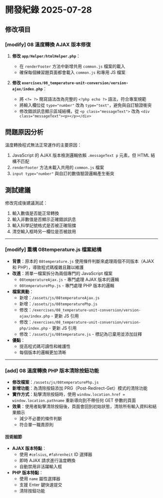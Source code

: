 # 開發紀錄 2025-07-28

## 修改項目

### [modify] 08 溫度轉換 AJAX 版本修復

1. **修改 `app/Helper/htmlHelper.php`**：

   - 在 `renderFooter` 方法中新增共用 `common.js` 檔案的載入
   - 確保每個練習題頁面都會載入 `common.js` 和專用 JS 檔案

2. **修改 `exercises/08_temperature-unit-conversion/version-ajax/index.php`**：
   - 將 `<?= ?>` 簡寫語法改為完整的 `<?php echo ?>` 語法，符合專案規範
   - 將輸入欄位從 `type="number"` 改為 `type="text"`，避免與自訂驗證衝突
   - 修改錯誤訊息顯示區域結構，從 `<p class="messageText">` 改為 `<div class="messageText"><p></p></div>`

## 問題原因分析

溫度轉換程式無法正常運作的主要原因：

1. JavaScript 的 AJAX 版本檢測邏輯依賴 `.messageText p` 元素，但 HTML 結構不匹配
2. `renderFooter` 方法未載入共用的 `common.js` 檔案
3. `input type="number"` 與自訂的數值驗證邏輯產生衝突

## 測試建議

修改完成後建議測試：

1. 輸入數值是否能正常轉換
2. 輸入非數值是否顯示正確錯誤訊息
3. 輸入科學記號格式是否被正確阻擋
4. 清空輸入框時另一欄位是否被啟用

---

### [modify] 重構 08temperature.js 檔案結構

- **背景**：原本的 `08temperature.js` 使用條件判斷來處理兩個不同版本（AJAX 和 PHP），導致程式碼複雜且難以維護
- **改進**：將單一檔案拆分為兩個專門的 JavaScript 檔案
  - `08temperatureAjax.js` - 專門處理 AJAX 版本的邏輯
  - `08temperaturePhp.js` - 專門處理 PHP 版本的邏輯
- **檔案異動**：
  - 新增：`/assets/js/08temperatureAjax.js`
  - 新增：`/assets/js/08temperaturePhp.js`
  - 修改：`/exercises/08_temperature-unit-conversion/version-ajax/index.php` - 更新 JS 引用
  - 修改：`/exercises/08_temperature-unit-conversion/version-php/index.php` - 更新 JS 引用
  - 修改：`/assets/js/08temperature.js` - 標記為已棄用並添加註釋
- **優點**：
  - 提高程式碼可讀性和維護性
  - 每個版本的邏輯更加清晰

---

### [add] 08 溫度轉換 PHP 版本清除按鈕功能

- **修改檔案**：`/assets/js/08temperaturePhp.js`
- **新增功能**：為清除按鈕添加 PRG（Post-Redirect-Get）模式的清除功能
- **實作方式**：點擊清除按鈕時，使用 `window.location.href = window.location.pathname` 重新導向到不帶任何 GET 參數的頁面
- **效果**：使用者點擊清除按鈕後，頁面會回到初始狀態，清除所有輸入資料和結果顯示
  - 減少不必要的條件判斷
  - 符合單一職責原則

#### 技術細節

- **AJAX 版本特點**：
  - 使用 `#celsius`, `#fahrenheit` ID 選擇器
  - 即時 AJAX 請求進行溫度轉換
  - 自動禁用非活躍輸入框
- **PHP 版本特點**：
  - 使用 `name` 屬性選擇器
  - 支援 Enter 鍵快速提交
  - 清除按鈕功能
